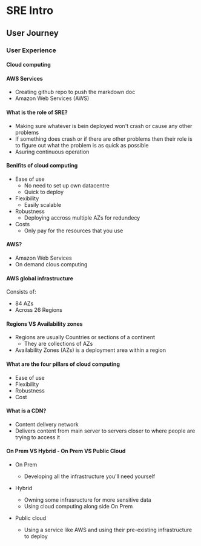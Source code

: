 # SRE Intro
## User Journey
### User Experience
#### Cloud computing
#### AWS Services

- Creating github repo to push the markdown doc
- Amazon Web Services (AWS)


#### What is the role of SRE?
- Making sure whatever is bein deployed won't crash or cause any other problems
- If something does crash or if there are other problems then their role is to figure out what the problem is as quick as possible
- Asuring continuous operation

#### Benifits of cloud computing
- Ease of use
  - No need to set up own datacentre
  - Quick to deploy
- Flexibility
  - Easily scalable
- Robustness
  - Deploying accross multiple AZs for redundecy
- Costs
  - Only pay for the resources that you use


#### AWS?
- Amazon Web Services
- On demand clous computing


#### AWS global infrastructure
Consists of:
- 84 AZs
- Across 26 Regions

#### Regions VS Availability zones
- Regions are usually Countries or sections of a continent
  - They are collections of AZs
- Availability Zones (AZs) is a deployment area within a region


#### What are the four pillars of cloud computing
- Ease of use
- Flexibility
- Robustness
- Cost


#### What is a CDN?
- Content delivery network
- Delivers content from main server to servers closer to where people are trying to access it


#### On Prem VS Hybrid - On Prem VS Public Cloud
- On Prem
  - Developing all the infrastructure you'll need yourself
- Hybrid
  - Owning some infrasructure for more sensitive data
  - Using cloud computing along side On Prem
  
- Public cloud
  - Using a service like AWS and using their pre-existing infrastructure to deploy